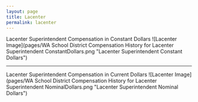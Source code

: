 ```yaml
---
layout: page
title: Lacenter
permalink: lacenter
---
```



Lacenter Superintendent Compensation in Constant Dollars
![Lacenter Image](pages/WA School District Compensation History for Lacenter Superintendent ConstantDollars.png "Lacenter Superintendent Constant Dollars")
___

Lacenter Superintendent Compensation in Current Dollars
![Lacenter Image](pages/WA School District Compensation History for Lacenter Superintendent NominalDollars.png "Lacenter Superintendent Nominal Dollars")